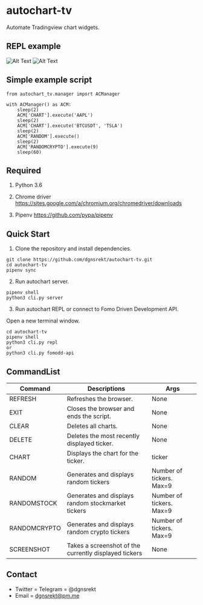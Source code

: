 # autochart-tv
Automate Tradingview chart widgets.

## REPL example
![Alt Text](https://github.com/dgnsrekt/autochart-tv/blob/master/doc/img/autochart_repl_chart.gif)
![Alt Text](https://github.com/dgnsrekt/autochart-tv/blob/master/doc/img/autochart_repl_terminal2.gif)

## Simple example script
```
from autochart_tv.manager import ACManager

with ACManager() as ACM:
    sleep(2)
    ACM['CHART'].execute('AAPL')
    sleep(2)
    ACM['CHART'].execute('BTCUSDT', 'TSLA')
    sleep(2)
    ACM['RANDOM'].execute()
    sleep(2)
    ACM['RANDOMCRYPTO'].execute(9)
    sleep(60)
```
## Required
1. Python 3.6

2. Chrome driver
https://sites.google.com/a/chromium.org/chromedriver/downloads

3. Pipenv
https://github.com/pypa/pipenv



## Quick Start
1. Clone the repository and install dependencies.
```
git clone https://github.com/dgnsrekt/autochart-tv.git
cd autochart-tv
pipenv sync
```
2. Run autochart server.
```
pipenv shell
python3 cli.py server
```
3. Run autochart REPL or connect to Fomo Driven Development API.

Open a new terminal window.
```
cd autochart-tv
pipenv shell
python3 cli.py repl
or
python3 cli.py fomodd-api
```
## CommandList

Command | Descriptions|Args
--------|-------------|----------
REFRESH | Refreshes the browser.|None
EXIT | Closes the browser and ends the script.|None
CLEAR | Deletes all charts.|None
DELETE | Deletes the most recently displayed ticker.|None
CHART | Displays the chart for the ticker.| ticker
RANDOM | Generates and displays random tickers | Number of tickers. Max=9
RANDOMSTOCK | Generates and displays random stockmarket tickers | Number of tickers. Max=9
RANDOMCRYPTO | Generates and displays random crypto tickers | Number of tickers. Max=9
SCREENSHOT | Takes a screenshot of the currently displayed tickers | None

## Contact
* Twitter = Telegram = @dgnsrekt
* Email = dgnsrekt@pm.me
